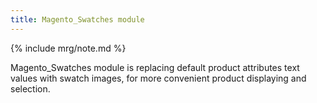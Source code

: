 ```yaml
---
title: Magento_Swatches module
---
```


{% include mrg/note.md %}

Magento_Swatches module is replacing default product attributes text values with swatch images, for more convenient product displaying and selection.
